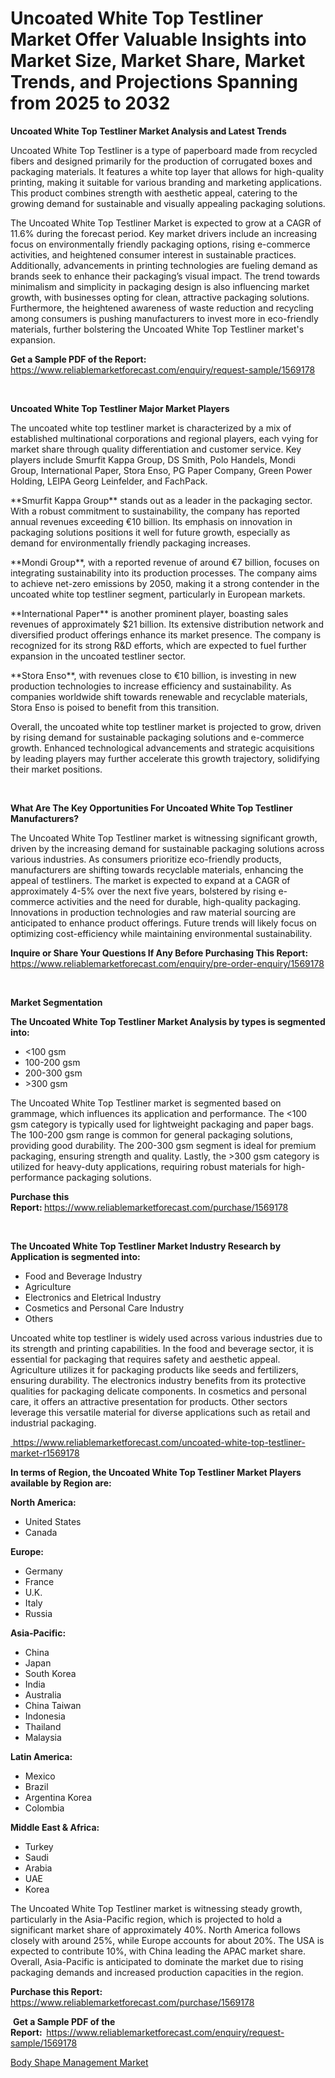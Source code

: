 <p><h1>Uncoated White Top Testliner Market Offer Valuable Insights into Market Size, Market Share, Market Trends, and Projections Spanning from 2025 to 2032</h1></p><p><strong>Uncoated White Top Testliner Market Analysis and Latest Trends</strong></p>
<p><p>Uncoated White Top Testliner is a type of paperboard made from recycled fibers and designed primarily for the production of corrugated boxes and packaging materials. It features a white top layer that allows for high-quality printing, making it suitable for various branding and marketing applications. This product combines strength with aesthetic appeal, catering to the growing demand for sustainable and visually appealing packaging solutions.</p><p>The Uncoated White Top Testliner Market is expected to grow at a CAGR of 11.6% during the forecast period. Key market drivers include an increasing focus on environmentally friendly packaging options, rising e-commerce activities, and heightened consumer interest in sustainable practices. Additionally, advancements in printing technologies are fueling demand as brands seek to enhance their packaging’s visual impact. The trend towards minimalism and simplicity in packaging design is also influencing market growth, with businesses opting for clean, attractive packaging solutions. Furthermore, the heightened awareness of waste reduction and recycling among consumers is pushing manufacturers to invest more in eco-friendly materials, further bolstering the Uncoated White Top Testliner market's expansion.</p></p>
<p><strong>Get a Sample PDF of the Report:&nbsp;</strong> <a href="https://www.reliablemarketforecast.com/enquiry/request-sample/1569178?utm_campaign=2803&utm_medium=2&utm_source=Github&utm_content=ia&utm_term=25032025&utm_id=uncoated-white-top-testliner">https://www.reliablemarketforecast.com/enquiry/request-sample/1569178</a></p>
<p>&nbsp;</p>
<p><strong>Uncoated White Top Testliner Major Market Players</strong></p>
<p><p>The uncoated white top testliner market is characterized by a mix of established multinational corporations and regional players, each vying for market share through quality differentiation and customer service. Key players include Smurfit Kappa Group, DS Smith, Polo Handels, Mondi Group, International Paper, Stora Enso, PG Paper Company, Green Power Holding, LEIPA Georg Leinfelder, and FachPack.</p><p>**Smurfit Kappa Group** stands out as a leader in the packaging sector. With a robust commitment to sustainability, the company has reported annual revenues exceeding €10 billion. Its emphasis on innovation in packaging solutions positions it well for future growth, especially as demand for environmentally friendly packaging increases.</p><p>**Mondi Group**, with a reported revenue of around €7 billion, focuses on integrating sustainability into its production processes. The company aims to achieve net-zero emissions by 2050, making it a strong contender in the uncoated white top testliner segment, particularly in European markets.</p><p>**International Paper** is another prominent player, boasting sales revenues of approximately $21 billion. Its extensive distribution network and diversified product offerings enhance its market presence. The company is recognized for its strong R&D efforts, which are expected to fuel further expansion in the uncoated testliner sector.</p><p>**Stora Enso**, with revenues close to €10 billion, is investing in new production technologies to increase efficiency and sustainability. As companies worldwide shift towards renewable and recyclable materials, Stora Enso is poised to benefit from this transition.</p><p>Overall, the uncoated white top testliner market is projected to grow, driven by rising demand for sustainable packaging solutions and e-commerce growth. Enhanced technological advancements and strategic acquisitions by leading players may further accelerate this growth trajectory, solidifying their market positions.</p></p>
<p>&nbsp;</p>
<p><strong>What Are The Key Opportunities For Uncoated White Top Testliner Manufacturers?</strong></p>
<p><p>The Uncoated White Top Testliner market is witnessing significant growth, driven by the increasing demand for sustainable packaging solutions across various industries. As consumers prioritize eco-friendly products, manufacturers are shifting towards recyclable materials, enhancing the appeal of testliners. The market is expected to expand at a CAGR of approximately 4-5% over the next five years, bolstered by rising e-commerce activities and the need for durable, high-quality packaging. Innovations in production technologies and raw material sourcing are anticipated to enhance product offerings. Future trends will likely focus on optimizing cost-efficiency while maintaining environmental sustainability.</p></p>
<p><strong>Inquire or Share Your Questions If Any Before Purchasing This Report:</strong> <a href="https://www.reliablemarketforecast.com/enquiry/pre-order-enquiry/1569178?utm_campaign=2803&utm_medium=2&utm_source=Github&utm_content=ia&utm_term=25032025&utm_id=uncoated-white-top-testliner">https://www.reliablemarketforecast.com/enquiry/pre-order-enquiry/1569178</a></p>
<p>&nbsp;</p>
<p><strong>Market Segmentation</strong></p>
<p><strong>The Uncoated White Top Testliner Market Analysis by types is segmented into:</strong></p>
<p><ul><li><100 gsm</li><li>100-200 gsm</li><li>200-300 gsm</li><li>>300 gsm</li></ul></p>
<p><p>The Uncoated White Top Testliner market is segmented based on grammage, which influences its application and performance. The <100 gsm category is typically used for lightweight packaging and paper bags. The 100-200 gsm range is common for general packaging solutions, providing good durability. The 200-300 gsm segment is ideal for premium packaging, ensuring strength and quality. Lastly, the >300 gsm category is utilized for heavy-duty applications, requiring robust materials for high-performance packaging solutions.</p></p>
<p><strong>Purchase this Report:&nbsp;</strong><a href="https://www.reliablemarketforecast.com/purchase/1569178?utm_campaign=2803&utm_medium=2&utm_source=Github&utm_content=ia&utm_term=25032025&utm_id=uncoated-white-top-testliner">https://www.reliablemarketforecast.com/purchase/1569178</a></p>
<p>&nbsp;</p>
<p><strong>The Uncoated White Top Testliner Market Industry Research by Application is segmented into:</strong></p>
<p><ul><li>Food and Beverage Industry</li><li>Agriculture</li><li>Electronics and Eletrical Industry</li><li>Cosmetics and Personal Care Industry</li><li>Others</li></ul></p>
<p><p>Uncoated white top testliner is widely used across various industries due to its strength and printing capabilities. In the food and beverage sector, it is essential for packaging that requires safety and aesthetic appeal. Agriculture utilizes it for packaging products like seeds and fertilizers, ensuring durability. The electronics industry benefits from its protective qualities for packaging delicate components. In cosmetics and personal care, it offers an attractive presentation for products. Other sectors leverage this versatile material for diverse applications such as retail and industrial packaging.</p></p>
<p><a href="https://www.reliablemarketforecast.com/uncoated-white-top-testliner-market-r1569178?utm_campaign=2803&utm_medium=2&utm_source=Github&utm_content=ia&utm_term=25032025&utm_id=uncoated-white-top-testliner">&nbsp;https://www.reliablemarketforecast.com/uncoated-white-top-testliner-market-r1569178</a></p>
<p><strong>In terms of Region, the Uncoated White Top Testliner Market Players available by Region are:</strong></p>
<p>
    <p> <strong> North America: </strong>
        <ul>
            <li>United States</li>
            <li>Canada</li>
        </ul>
        </p> 
    <p> <strong> Europe: </strong>
        <ul>
            <li>Germany</li>
            <li>France</li>
            <li>U.K.</li>
            <li>Italy</li>
            <li>Russia</li>
        </ul>
        </p> 
    <p> <strong> Asia-Pacific: </strong>
        <ul>
            <li>China</li>
            <li>Japan</li>
            <li>South Korea</li>
            <li>India</li>
            <li>Australia</li>
            <li>China Taiwan</li>
            <li>Indonesia</li>
            <li>Thailand</li>
            <li>Malaysia</li>
        </ul>
        </p> 
    <p> <strong> Latin America: </strong>
        <ul>
            <li>Mexico</li>
            <li>Brazil</li>
            <li>Argentina Korea</li>
            <li>Colombia</li>
        </ul>
        </p> 
    <p> <strong> Middle East & Africa: </strong>
        <ul>
            <li>Turkey</li>
            <li>Saudi</li>
            <li>Arabia</li>
            <li>UAE</li>
            <li>Korea</li>
        </ul>
    </p>
    </p>
<p><p>The Uncoated White Top Testliner market is witnessing steady growth, particularly in the Asia-Pacific region, which is projected to hold a significant market share of approximately 40%. North America follows closely with around 25%, while Europe accounts for about 20%. The USA is expected to contribute 10%, with China leading the APAC market share. Overall, Asia-Pacific is anticipated to dominate the market due to rising packaging demands and increased production capacities in the region.</p></p>
<p><strong>Purchase this Report: </strong><a href="https://www.reliablemarketforecast.com/purchase/1569178?utm_campaign=2803&utm_medium=2&utm_source=Github&utm_content=ia&utm_term=25032025&utm_id=uncoated-white-top-testliner">https://www.reliablemarketforecast.com/purchase/1569178</a></p>
<p>&nbsp;<strong>Get a Sample PDF of the Report:&nbsp;&nbsp;</strong><a href="https://www.reliablemarketforecast.com/enquiry/request-sample/1569178?utm_campaign=2803&utm_medium=2&utm_source=Github&utm_content=ia&utm_term=25032025&utm_id=uncoated-white-top-testliner">https://www.reliablemarketforecast.com/enquiry/request-sample/1569178</a></p>
<p><strong></strong></p>
<p><p><a href="https://github.com/nkomdaumis16/Market-Research-Report-List-1/blob/main/body-shape-management-market.md?utm_campaign=2803&utm_medium=2&utm_source=Github&utm_content=ia&utm_term=25032025&utm_id=uncoated-white-top-testliner">Body Shape Management Market</a></p></p>
